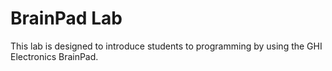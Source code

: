 # BrainPad Lab
This lab is designed to introduce students to programming by using the GHI Electronics BrainPad.

